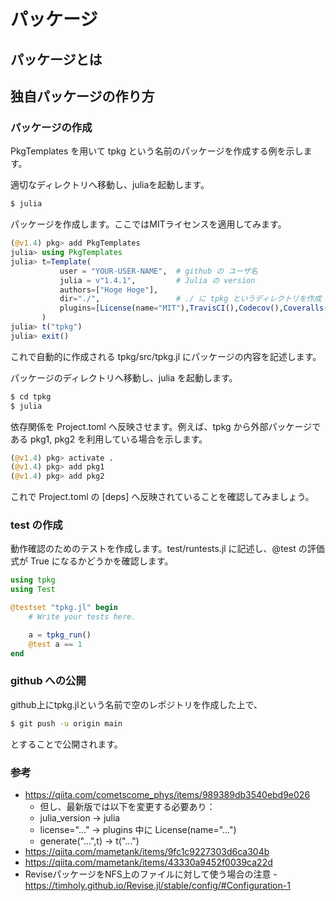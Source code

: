 # パッケージ

## パッケージとは


## 独自パッケージの作り方

### パッケージの作成
PkgTemplates を用いて tpkg という名前のパッケージを作成する例を示します。

適切なディレクトリへ移動し、juliaを起動します。

```bash
$ julia
```

パッケージを作成します。ここではMITライセンスを適用してみます。

```Julia
(@v1.4) pkg> add PkgTemplates
julia> using PkgTemplates
julia> t=Template(
           user = "YOUR-USER-NAME",  # github の ユーザ名
           julia = v"1.4.1",         # Julia の version
           authors=["Hoge Hoge"],
           dir="./",                 # ./ に tpkg というディレクトリを作成
           plugins=[License(name="MIT"),TravisCI(),Codecov(),Coveralls()]
       )
julia> t("tpkg")
julia> exit()
```

これで自動的に作成される tpkg/src/tpkg.jl にパッケージの内容を記述します。

パッケージのディレクトリへ移動し、julia を起動します。

```bash
$ cd tpkg
$ julia
```

依存関係を Project.toml へ反映させます。例えば、tpkg から外部パッケージである pkg1, pkg2 を利用している場合を示します。

```Julia
(@v1.4) pkg> activate .
(@v1.4) pkg> add pkg1
(@v1.4) pkg> add pkg2
```

これで Project.toml の [deps] へ反映されていることを確認してみましょう。

### test の作成
動作確認のためのテストを作成します。test/runtests.jl に記述し、@test の評価式が True になるかどうかを確認します。

```Julia
using tpkg
using Test

@testset "tpkg.jl" begin
    # Write your tests here.

    a = tpkg_run()
    @test a == 1
end
```

### github への公開
github上にtpkg.jlという名前で空のレポジトリを作成した上で、

```bash
$ git push -u origin main
```

とすることで公開されます。


<!--

### githubへ公開したパッケージのadd
```Julia
 pkg> add https://github.com/hoge/Hoge.jl
 pkg> add https://github.com/hoge/Hoge.jl#v0.1.0    # ←tagを指定する場合
```
又は
```Julia
 Pkg.add(PackageSpec(url="https://github.com/hoge/Hoge.jl"))
 Pkg.add(PackageSpec(url="https://github.com/hoge/Hoge.jl",rev="v0.1.0"))
```

### パッケージのバージョンを上げる
- uuid生成
```Julia
 pkg> add UUIDs
 julia> using UUIDs
 julia> uuid4()
```
- Project.tomlを編集
  - uuid, version を修正
- コミット
  - git push
  - git tag v0.1.2
  - git push origin v0.1.2
- パッケージをrm & add
```Julia
pkg> rm Hoge
 pkg> add https://github.com/hoge/Hoge.jl#v0.1.2
```
-->


### 参考
- https://qiita.com/cometscome_phys/items/989389db3540ebd9e026
  - 但し、最新版では以下を変更する必要あり：
  - julia_version → julia
  - license="..." → plugins 中に License(name="...")
  - generate("...",t) → t("...")
- https://qiita.com/mametank/items/9fc1c9227303d6ca304b
- https://qiita.com/mametank/items/43330a9452f0039ca22d
- ReviseパッケージをNFS上のファイルに対して使う場合の注意
  -https://timholy.github.io/Revise.jl/stable/config/#Configuration-1

